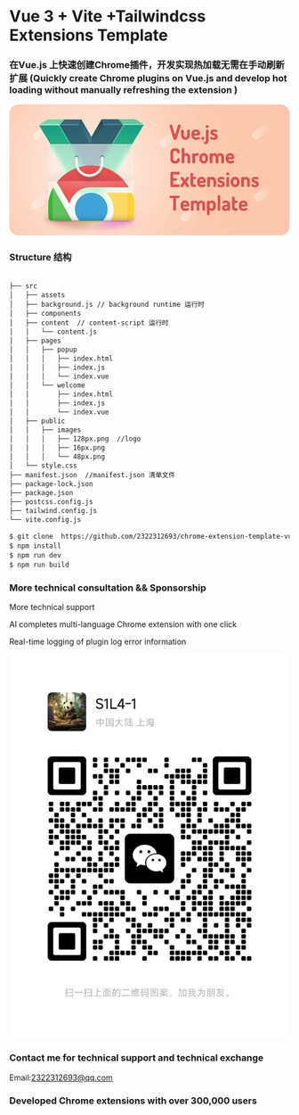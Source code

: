 # Vue 3 + Vite +Tailwindcss Extensions Template

### 在Vue.js 上快速创建Chrome插件，开发实现热加载无需在手动刷新扩展 (Quickly create Chrome plugins on Vue.js and develop hot loading without manually refreshing the extension )



![Vue.js Chrome Extension Template images](docs/images/main.jpg)

### Structure 结构

```

├── src
│   ├── assets 
│   ├── background.js // background runtime 运行时
│   ├── components 
│   ├── content  // content-script 运行时
│   │   └── content.js
│   ├── pages  
│   │   ├── popup  
│   │   │   ├── index.html
│   │   │   ├── index.js
│   │   │   └── index.vue
│   │   └── welcome
│   │       ├── index.html
│   │       ├── index.js
│   │       └── index.vue
│   ├── public
│   │   ├── images
│   │   │   ├── 128px.png  //logo
│   │   │   ├── 16px.png  
│   │   │   └── 48px.png
│   └── style.css
├── manifest.json  //manifest.json 清单文件
├── package-lock.json
├── package.json
├── postcss.config.js
├── tailwind.config.js 
└── vite.config.js

```

```bash
$ git clone  https://github.com/2322312693/chrome-extension-template-vue.git
$ npm install 
$ npm run dev
$ npm run build
```


### More technical consultation && Sponsorship

More technical support

AI completes multi-language Chrome extension with one click

Real-time logging of plugin log error information





![Vue.js Chrome Extension Template images](docs/images/wechat.jpg)

### Contact me for technical support and technical exchange

Email:2322312693@qq.com

### Developed Chrome extensions with over 300,000 users
